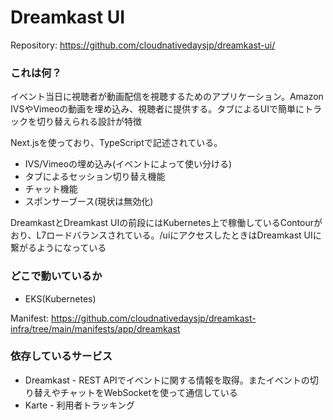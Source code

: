 Dreamkast UI
============

Repository: https://github.com/cloudnativedaysjp/dreamkast-ui/

### これは何？

イベント当日に視聴者が動画配信を視聴するためのアプリケーション。Amazon IVSやVimeoの動画を埋め込み、視聴者に提供する。タブによるUIで簡単にトラックを切り替えられる設計が特徴

 Next.jsを使っており、TypeScriptで記述されている。

- IVS/Vimeoの埋め込み(イベントによって使い分ける)
- タブによるセッション切り替え機能
- チャット機能
- スポンサーブース(現状は無効化)

DreamkastとDreamkast UIの前段にはKubernetes上で稼働しているContourがおり、L7ロードバランスされている。/uiにアクセスしたときはDreamkast UIに繋がるようになっている

### どこで動いているか

- EKS(Kubernetes)

Manifest: https://github.com/cloudnativedaysjp/dreamkast-infra/tree/main/manifests/app/dreamkast

### 依存しているサービス

- Dreamkast - REST APIでイベントに関する情報を取得。またイベントの切り替えやチャットをWebSocketを使って通信している
- Karte - 利用者トラッキング
